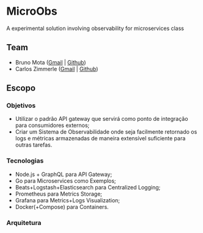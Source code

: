 # MicroObs
A experimental solution involving observability for microservices class

## Team
 * Bruno Mota ([Gmail](mailto:bvgm@cin.ufpe.br) | [Github](https://github.com/brunomota18))
 * Carlos Zimmerle ([Gmail](mailto:cezl@cin.ufpe.br) | [Github](https://github.com/carloszimm))
 
## Escopo

### Objetivos 
  * Utilizar o padrão API gateway que servirá como ponto de integração para consumidores externos;
  * Criar um Sistema de Observabilidade onde seja facilmente retornado os logs e métricas armazenadas de maneira extensível suficiente para outras tarefas.


### Tecnologias
  * Node.js + GraphQL para API Gateway;
  * Go para Microservices como Exemplos;
  * Beats+Logstash+Elasticsearch para Centralized Logging;
  * Prometheus para Metrics Storage;
  * Grafana para Metrics+Logs Visualization;
  * Docker(+Compose) para Containers.
  
### Arquitetura

